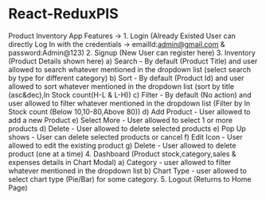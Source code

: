 # React-ReduxPIS
Product Inventory App
Features ->
    1. Login (Already Existed User can directly Log In with the credentials -> emailId:admin@gmail.com & password:Admin@123)
    2. Signup (New User can register here)
    3. Inventory (Product Details shown here)
        a) Search - By default (Product Title) and user allowed to search whatever mentioned in the dropdown list (select search by type for different category)
        b) Sort - By default (Product Id) and user allowed to sort whatever mentioned in the dropdown list (sort by title (asc&dec),In Stock count(H-L & L-H))
        c) Filter - By default (No action) and user allowed to filter whatever mentioned in the dropdown list (Filter by In Stock count (Below 10,10-80,Above 80))
        d) Add Product - User allowed to add a new Product
        e) Select More - User allowed to select 1 or more products
        d) Delete - User allowed to delete selected products 
        e) Pop Up shows - User can delete selected products or cancel
        f) Edit Icon - User allowed to edit the existing product
        g) Delete - User allowed to delete product (one at a time)
    4. Dashboard (Product stock,category,sales & expenses details in Chart Modal)
        a) Category -  user allowed to filter whatever mentioned in the dropdown list
        b) Chart Type - user allowed to select chart type (Pie/Bar) for some category.
    5. Logout (Returns to Home Page)
    
     
        
